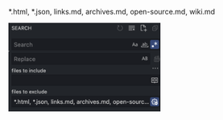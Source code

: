 *.html, *.json, links.md, archives.md, open-source.md, wiki.md


<img src="/images/2022-09/Snipaste_2022-09-29_11-21-05.png" width="60%">